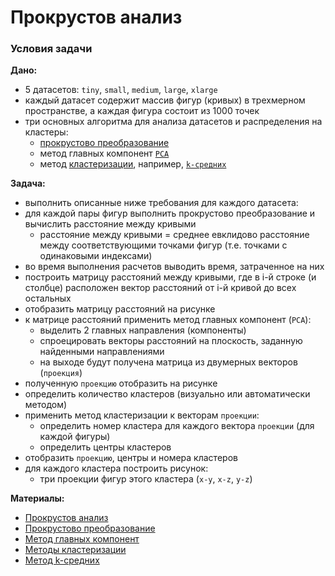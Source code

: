 # Прокрустов анализ
### Условия задачи
**Дано:**

- 5 датасетов: `tiny`, `small`, `medium`, `large`, `xlarge`
- каждый датасет содержит массив фигур (кривых) в трехмерном пространстве, а каждая фигура состоит из 1000 точек
- три основных алгоритма для анализа датасетов и распределения на кластеры:
  - [прокрустово преобразование](https://en.wikipedia.org/wiki/Orthogonal_Procrustes_problem)
  - метод главных компонент [`PCA`](https://scikit-learn.org/stable/modules/generated/sklearn.decomposition.PCA.html)
  - метод [кластеризации](https://scikit-learn.org/stable/modules/clustering.html), например, [`k-средних`](https://scikit-learn.org/stable/modules/generated/sklearn.cluster.k_means.html)

**Задача:**

- выполнить описанные ниже требования для каждого датасета:
- для каждой пары фигур выполнить прокрустово преобразование и вычислить расстояние между кривыми
    - расстояние между кривыми = среднее евклидово расстояние между соответствующими точками фигур (т.е. точками с одинаковыми индексами)
- во время выполнения расчетов выводить время, затраченное на них
- построить матрицу расстояний между кривыми, где в i-й строке (и столбце) расположен вектор расстояний от i-й кривой до всех остальных
- отобразить матрицу расстояний на рисунке
- к матрице расстояний применить метод главных компонент (`PCA`):
    - выделить 2 главных направления (компоненты)
    - спроецировать векторы расстояний на плоскость, заданную найденными направлениями
    - на выходе будут получена матрица из двумерных векторов (`проекция`)
- полученную `проекцию` отобразить на рисунке
- определить количество кластеров (визуально или автоматически методом)
- применить метод кластеризации к векторам `проекции`:
    - определить номер кластера для каждого вектора `проекции` (для каждой фигуры)
    - определить центры кластеров
- отобразить `проекцию`, центры и номера кластеров
- для каждого кластера построить рисунок:
    - три проекции фигур этого кластера (`x-y`, `x-z`, `y-z`)


**Материалы:**
- [Прокрустов анализ](https://en.wikipedia.org/wiki/Procrustes_analysis)
- [Прокрустово преобразование](https://en.wikipedia.org/wiki/Orthogonal_Procrustes_problem)
- [Метод главных компонент](https://ru.wikipedia.org/wiki/Метод_главных_компонент)
- [Методы кластеризации](https://scikit-learn.org/stable/modules/clustering.html)
- [Метод k-средних](https://ru.wikipedia.org/wiki/Метод_k-средних)
